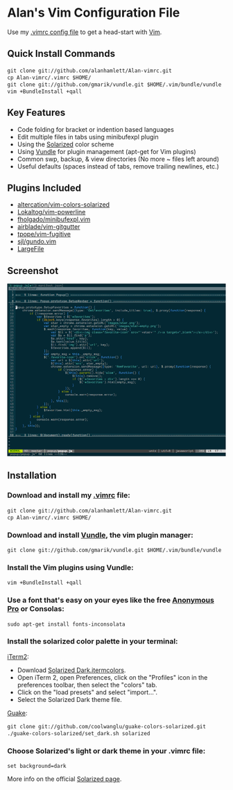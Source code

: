 Alan's Vim Configuration File
=============================

Use my [.vimrc config file](https://github.com/alanhamlett/Alan-vimrc/blob/master/.vimrc) to get a head-start with [Vim](http://www.vim.org/download.php).

Quick Install Commands
---------------------------

    git clone git://github.com/alanhamlett/Alan-vimrc.git
    cp Alan-vimrc/.vimrc $HOME/
    git clone git://github.com/gmarik/vundle.git $HOME/.vim/bundle/vundle
    vim +BundleInstall +qall

Key Features
------------

* Code folding for bracket or indention based languages
* Edit multiple files in tabs using minibufexpl plugin
* Using the [Solarized](https://github.com/altercation/solarized#features) color scheme
* Using [Vundle](https://github.com/gmarik/vundle#about) for plugin management (apt-get for Vim plugins)
* Common swp, backup, & view directories (No more ~ files left around)
* Useful defaults (spaces instead of tabs, remove trailing newlines, etc.)

Plugins Included
----------------

* [altercation/vim-colors-solarized](https://github.com/altercation/vim-colors-solarized)
* [Lokaltog/vim-powerline](https://github.com/Lokaltog/vim-powerline#screenshots)
* [fholgado/minibufexpl.vim](https://github.com/fholgado/minibufexpl.vim#features-overview)
* [airblade/vim-gitgutter](https://github.com/airblade/vim-gitgutter)
* [tpope/vim-fugitive](https://github.com/tpope/vim-fugitive#fugitivevim)
* [sjl/gundo.vim](https://github.com/sjl/gundo.vim)
* [LargeFile](http://vim.sourceforge.net/scripts/script.php?script_id=1506)

Screenshot
----------

![VimScreenShot](https://github.com/alanhamlett/Alan-vimrc/raw/master/images/VimScreenShot.png)

Installation
------------

### Download and install my [.vimrc](https://github.com/alanhamlett/Alan-vimrc/raw/master/.vimrc) file:

    git clone git://github.com/alanhamlett/Alan-vimrc.git
    cp Alan-vimrc/.vimrc $HOME/

### Download and install [Vundle](https://github.com/gmarik/vundle#about), the vim plugin manager:

    git clone git://github.com/gmarik/vundle.git $HOME/.vim/bundle/vundle

### Install the Vim plugins using Vundle:

    vim +BundleInstall +qall

### Use a font that's easy on your eyes like the free [Anonymous Pro](http://www.ms-studio.com/FontSales/anonymouspro.html) or Consolas:

    sudo apt-get install fonts-inconsolata

### Install the solarized color palette in your terminal:

[iTerm2](https://github.com/altercation/solarized/tree/master/iterm2-colors-solarized):

* Download [Solarized Dark.itermcolors](https://github.com/altercation/solarized/raw/master/iterm2-colors-solarized/Solarized%20Dark.itermcolors).
* Open iTerm 2, open Preferences, click on the "Profiles" icon in the preferences toolbar, then select the "colors" tab.
* Click on the "load presets" and select "import...".
* Select the Solarized Dark theme file.

[Guake](https://github.com/coolwanglu/guake-colors-solarized):

    git clone git://github.com/coolwanglu/guake-colors-solarized.git
    ./guake-colors-solarized/set_dark.sh solarized

### Choose Solarized's light or dark theme in your .vimrc file:

    set background=dark

More info on the official [Solarized page](https://github.com/altercation/solarized#features).
